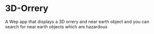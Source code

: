# 3D-Orrery
A Wep app that displays a 3D orrery and near earth object and you can search for near earth objects which are hazardous
